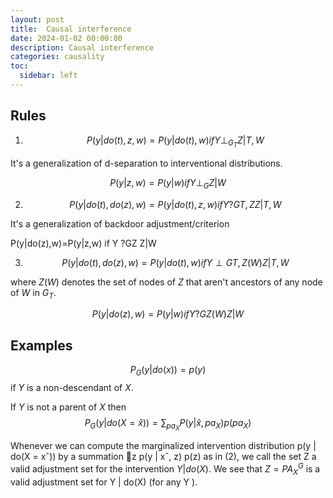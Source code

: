 ```yaml
---
layout: post
title:  Causal interference
date: 2024-01-02 00:00:00
description: Causal interference
categories: causality
toc:
  sidebar: left
---
```


## Rules

1. $$P(y | do(t),z,w) = P(y | do(t),w) if Y \perp _{G_T} Z | T,W$$

It's a generalization of d-separation to interventional distributions.

$$ P(y|z,w)=P(y|w) if Y \perp _G Z|W $$

2. $$P(y | do(t),do(z),w) = P(y | do(t),z,w) if Y ?GT,Z Z | T,W$$

It's a generalization of backdoor adjustment/criterion

P(y|do(z),w)=P(y|z,w) if Y ?GZ Z|W 

3. $$ P(y | do(t),do(z),w) = P(y | do(t),w) if Y \perp GT,Z(W) Z | T,W $$

where $Z(W)$ denotes the set of nodes of $Z$ that aren't ancestors of any node of $W$ in $G_T$.

$$ P(y|do(z),w)=P(y|w) if Y ?GZ(W) Z|W $$

## Examples
$$P_G(y|do(x)) = p(y)$$ if $Y$ is a non-descendant of $X$.

If $Y$ is not a parent of $X$ then
$$P_G (y | do(X = \hat{x})) = \sum_{pa_X} P(y | \hat{x}, pa_X ) p(pa_X )$$ 

Whenever we can compute the marginalized intervention distribution p(y | do(X = xˆ)) by a summation 􏰈z p(y | xˆ, z) p(z) as in (2), we call the set Z a valid adjustment set for the intervention $Y | do(X)$. We see that $Z = PA^G_X$ is a valid adjustment set for Y | do(X) (for any Y ). 